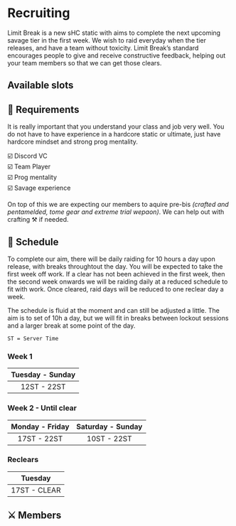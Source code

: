 <script setup>
import { VPTeamMembers } from 'vitepress/theme'

const members = [
  {
    avatar: 'https://img2.finalfantasyxiv.com/f/3ab5f955d8fd04ddac8aa7745db82a9f_40d57ba713628f3f1ef5ef204b6d76d2fc0_96x96.jpg?1661502035',
    name: 'Kuro Sj',
    title: 'Tank',
    org: 'FFLOGS',
    orgLink: 'https://www.fflogs.com/character/eu/ragnarok/kuro%20sj',
  },
  {
    avatar: 'https://img2.finalfantasyxiv.com/f/3ad16083cb398c14316e5dd001f674db_7206469080400ed57a5373d0a9c55c59fc0_96x96.jpg?1661714841',
    name: 'Grigori Dogma',
    title: 'Tank',
    org: 'FFLOGS',
    orgLink: 'https://www.fflogs.com/character/eu/lich/grigori%20dogma',
  },
  {
    avatar: 'https://img2.finalfantasyxiv.com/f/d950ec6ba169a903c58315cb97060f0c_40d57ba713628f3f1ef5ef204b6d76d2fc0_96x96.jpg?1661704700',
    name: 'Sara Neko',
    title: 'Barrier Healer',
    org: 'FFLOGS',
    orgLink: 'https://www.fflogs.com/character/eu/ragnarok/sara%20neko',
  },
  {
    avatar: 'https://img2.finalfantasyxiv.com/f/76207937f8c9a5e2f5dc149c0ab15f70_40d57ba713628f3f1ef5ef204b6d76d2fc0_96x96.jpg?1657995139',
    name: 'Elizynne E\'yla',
    title: 'Pure Healer',
    org: 'FFLOGS',
    orgLink: 'https://www.fflogs.com/character/eu/ragnarok/elizynne%20e%27yla',
    links: [
      {
        icon: 'discord',
        link: 'https://discordapp.com/users/228154454304751626/'
      }
    ]
  },
  {
    avatar: 'https://img2.finalfantasyxiv.com/f/7e1816786a6868588c05a4561139caa3_40d57ba713628f3f1ef5ef204b6d76d2fc0_96x96.jpg?1661560409',
    name: 'Tontra To',
    title: 'Melee',
    org: 'FFLOGS',
    orgLink: 'https://www.fflogs.com/character/eu/ragnarok/tonntra%20to',
  },
  {
    avatar: 'https://img2.finalfantasyxiv.com/f/8047c4f1f85f1b426e4e5bf5cde1b2d7_40d57ba713628f3f1ef5ef204b6d76d2fc0_96x96.jpg?1661686301',
    name: 'Frost Toshiro',
    title: 'Ranged Physical',
    org: 'FFLOGS',
    orgLink: 'https://www.fflogs.com/character/eu/ragnarok/frost%20toshiro',
  },
  {
    avatar: 'https://img2.finalfantasyxiv.com/f/cb6632a5931eb842b9abfc842b2727c7_40d57ba713628f3f1ef5ef204b6d76d2fc0_96x96.jpg?1658452507',
    name: 'Emi E\'yla',
    title: 'Caster',
    org: 'FFLOGS',
    orgLink: 'https://www.fflogs.com/character/eu/ragnarok/emi%20e%27yla',
    links: [
      { 
        icon: 'discord',
        link: 'https://discordapp.com/users/102178270178480128/'
      }
    ]
  }
]

const recruiting = [
  {
    avatar: '/mel4.svg',
    name: 'DPS',
    title: 'Melee'
  }
]

</script>

# Recruiting

Limit Break is a new sHC static with aims to complete the next upcoming savage tier in the first week. We wish to raid everyday when the tier releases, and have a team without toxicity. Limit Break’s standard encourages people to give and receive constructive feedback, helping out your team members so that we can get those clears.

## Available slots

<VPTeamMembers size="small" :members="recruiting" />

## :page_with_curl: Requirements

It is really important that you understand your class and job very well. You do not have to have experience in a hardcore static or ultimate, just have hardcore mindset and strong prog mentality.

:ballot_box_with_check: Discord VC <br>
:ballot_box_with_check: Team Player  <br>
:ballot_box_with_check: Prog mentality  <br>
:ballot_box_with_check: Savage experience  <br>

On top of this we are expecting our members to aquire pre-bis *(crafted and pentamelded, tome gear and extreme trial wepaon)*. We can help out with crafting :hammer_and_pick: if needed.



## :date: Schedule

To complete our aim, there will be daily raiding for 10 hours a day upon release, with breaks throughtout the day. You will be expected to take the first week off work. If a clear has not been achieved in the first week, then the second week onwards we will be raiding daily at a reduced schedule to fit with work. Once cleared, raid days will be reduced to one reclear day a week.

The schedule is fluid at the moment and can still be adjusted a little. The aim is to set of 10h a day, but we will fit in breaks between lockout sessions and a larger break at some point of the day. 

`ST = Server Time`

### Week 1

| Tuesday - Sunday |
| :--------------: |
| 12ST - 22ST      |

### Week 2 - Until clear

| Monday - Friday | Saturday - Sunday |
| :-------------: | :---------------: |
| 17ST - 22ST     | 10ST - 22ST       |

### Reclears

| Tuesday      |
| :----------: |
| 17ST - CLEAR |

## :crossed_swords: Members

<VPTeamMembers size="medium" :members="members" />
